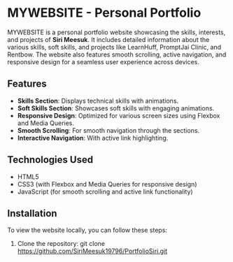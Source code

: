 # MYWEBSITE - Personal Portfolio

MYWEBSITE is a personal portfolio website showcasing the skills, interests, and projects of **Siri Meesuk**. It includes detailed information about the various skills, soft skills, and projects like LearnHuff, PromptJai Clinic, and Rentbow. The website also features smooth scrolling, active navigation, and responsive design for a seamless user experience across devices.

## Features

- **Skills Section**: Displays technical skills with animations.
- **Soft Skills Section**: Showcases soft skills with engaging animations.
- **Responsive Design**: Optimized for various screen sizes using Flexbox and Media Queries.
- **Smooth Scrolling**: For smooth navigation through the sections.
- **Interactive Navigation**: With active link highlighting.

## Technologies Used

- HTML5
- CSS3 (with Flexbox and Media Queries for responsive design)
- JavaScript (for smooth scrolling and active link functionality)

## Installation

To view the website locally, you can follow these steps:

1. Clone the repository:
   git clone https://github.com/SiriMeesuk19796/PortfolioSiri.git

